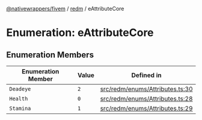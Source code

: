 [@nativewrappers/fivem](../../README.md) / [redm](../README.md) / eAttributeCore

# Enumeration: eAttributeCore

## Enumeration Members

| Enumeration Member | Value | Defined in |
| ------ | ------ | ------ |
| `Deadeye` | `2` | [src/redm/enums/Attributes.ts:30](https://github.com/nativewrappers/fivem/blob/2d4fa96d0a81695a673fe4c595d3abfefbf554a5/src/redm/enums/Attributes.ts#L30) |
| `Health` | `0` | [src/redm/enums/Attributes.ts:28](https://github.com/nativewrappers/fivem/blob/2d4fa96d0a81695a673fe4c595d3abfefbf554a5/src/redm/enums/Attributes.ts#L28) |
| `Stamina` | `1` | [src/redm/enums/Attributes.ts:29](https://github.com/nativewrappers/fivem/blob/2d4fa96d0a81695a673fe4c595d3abfefbf554a5/src/redm/enums/Attributes.ts#L29) |
